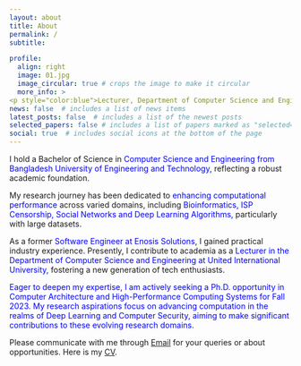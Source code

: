 ```yaml
---
layout: about
title: About
permalink: /
subtitle: 

profile:
  align: right
  image: 01.jpg
  image_circular: true # crops the image to make it circular
  more_info: >
<p style="color:blue">Lecturer, Department of Computer Science and Engineering, United International University</p>
news: false  # includes a list of news items
latest_posts: false  # includes a list of the newest posts
selected_papers: false # includes a list of papers marked as "selected={true}"
social: true  # includes social icons at the bottom of the page
---
```


I hold a Bachelor of Science in <span style="color:blue">Computer Science and Engineering from Bangladesh University of Engineering and Technology,</span> reflecting a robust academic foundation. 

My research journey has been dedicated to <span style="color:blue">enhancing computational performance</span> across varied domains, including <span style="color:blue">Bioinformatics, ISP Censorship, Social Networks and Deep Learning Algorithms,</span> particularly with large datasets. 

As a former <span style="color:blue">Software Engineer at Enosis Solutions</span>, I gained practical industry experience. Presently, I contribute to academia as a <span style="color:blue">Lecturer in the Department of Computer Science and Engineering at United International University,</span> fostering a new generation of tech enthusiasts. 

<span style="color:blue">Eager to deepen my expertise, I am actively seeking a Ph.D. opportunity in Computer Architecture and High-Performance Computing Systems for Fall 2023. My research aspirations focus on advancing computation in the realms of Deep Learning and Computer Security, aiming to make significant contributions to these evolving research domains.</span>

Please communicate with me through [Email](mdhasanalkayem1998@gmail.com) for your queries or about opportunities. Here is my [CV](https://hasanalkayem.github.io/cv/). 

